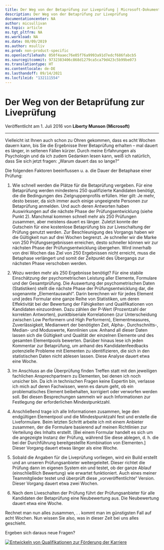 ```yaml
---
title: Der Weg von der Betaprüfung zur Liveprüfung | Microsoft-Dokumentation
description: Der Weg von der Betaprüfung zur Liveprüfung
documentationcenter: NA
author: micsullivan
ms.topic: article
ms.tgt_pltfrm: NA
ms.workload: NA
ms.date: 08/09/2019
ms.author: msulliv
ms.prod: non-product-specific
ms.openlocfilehash: 050f4aaec76e05f76a9993a91d7edcf686fabcb5
ms.sourcegitcommit: 9732383406c868d1279ca5ca79d423c5b99be073
ms.translationtype: HT
ms.contentlocale: de-DE
ms.lasthandoff: 09/14/2021
ms.locfileid: "132111554"
---
```

# <a name="the-path-from-beta-exam-to-live-exam"></a>Der Weg von der Betaprüfung zur Liveprüfung

Veröffentlicht am 1. Juli 2016 von **Liberty Munson (Microsoft)**

___

Vielleicht ist Ihnen auch schon zu Ohren gekommen, dass es acht Wochen dauern kann, bis Sie die Ergebnisse Ihrer Betaprüfung erhalten – mal dauert es länger, in seltenen Fällen kürzer. Durch meine Erfahrungen als Psychologin und da ich zudem Gedanken lesen kann, weiß ich natürlich, dass Sie sich jetzt fragen: „Warum dauert das so lange?“

Die folgenden Faktoren beeinflussen u. a. die Dauer der Betaphase einer Prüfung:

1. Wie schnell werden die Plätze für die Betaprüfung vergeben. Für eine Betaprüfung werden mindestens 250 qualifizierte Kandidaten benötigt, die die Bedingungen des Zielgruppenprofils erfüllen. Hier gilt: Je mehr, desto besser, da sich immer auch einige ungeeignete Personen zur Betaprüfung anmelden. Und auch deren Antworten haben Auswirkungen auf die nächste Phase der Prüfungsentwicklung (siehe Punkt 2). Manchmal kommen schnell mehr als 250 Prüfungen zusammen, aber meistens dauert es länger. Zuletzt konnte der Gutschein für eine kostenlose Betaprüfung bis zur Liveschaltung der Prüfung genutzt werden. Zur Beschleunigung des Vorgangs haben wir die Gültigkeit nun auf drei Wochen begrenzt. Je schneller wir die Marke von 250 Prüfungsergebnissen erreichen, desto schneller können wir zur nächsten Phase der Prüfungsentwicklung übergehen. Wird innerhalb von drei Wochen das Ziel von 250 Ergebnissen nicht erreicht, muss die Betaphase verlängert und somit der Zeitpunkt des Übergangs zur nächsten Phase verschoben werden.

2. Wozu werden mehr als 250 Ergebnisse benötigt? Für eine stabile Einschätzung der psychometrischen Leistung aller Elemente, Formulare und der Gesamtprüfung. Die Auswertung der psychometrischen Daten (Statistiken) stellt die nächste Phase der Prüfungsentwicklung dar, die sogenannte „Elementauswahl“. Darin berechnen wir für jedes Element und jedes Formular eine ganze Reihe von Statistiken, um deren Effektivität bei der Bewertung der Fähigkeiten und Qualifikationen von Kandidaten einzuordnen. Dazu zählen der P-Wert (Prozentzahl der korrekten Antworten), punktbiseriale Korrelationen (zur Unterscheidung zwischen Low Performern und High Performern), Elementmeasures, Zuverlässigkeit, Medianwert der benötigten Zeit, Alpha-, Durchschnitts-, Median- und Moduswerte, Kennlinien usw. Anhand all dieser Daten lassen sich die Gültigkeit und Qualität der einzelnen Elemente und des gesamten Elementpools bewerten. Darüber hinaus lese ich jeden Kommentar zur Betaprüfung, um anhand des Kandidatenfeedbacks potenzielle Probleme mit Elementen zu identifizieren, die sich in den statistischen Daten nicht ablesen lassen. Diese Analyse dauert etwa eine Woche.

3. Im Anschluss an die Überprüfung finden Treffen statt mit den jeweiligen fachlichen Ansprechpartnern zu Elementen, bei denen ich noch unsicher bin. Da ich in technischen Fragen keine Expertin bin, verlasse ich mich auf deren Fachwissen, wenn es darum geht, ob ein problematisches Element beibehalten, korrigiert oder verworfen werden soll. Bei diesen Besprechungen sammeln wir auch Informationen zur Festlegung der erforderlichen Mindestpunktzahl.

4. Anschließend trage ich alle Informationen zusammen, lege den endgültigen Elementpool und die Mindestpunktzahl fest und erstelle die Liveformulare. Beim letzten Schritt arbeite ich mit einem Anbieter zusammen, der die Formulare basierend auf meinen Richtlinien zur Verteilung des Inhalts erstellt. [Bei einem Formular handelt es sich um die angezeigte Instanz der Prüfung, während Sie diese ablegen, d. h. die bei der Durchführung bereitgestellte Kombination von Elementen.] Dieser Vorgang dauert etwas länger als eine Woche.

5. Sobald die Angaben für die Liveprüfung vorliegen, wird ein Build erstellt und an unseren Prüfungsanbieter weitergeleitet. Dieser richtet die Prüfung dann im eigenen System ein und testet, ob der ganze Ablauf (einschließlich Bewertung) wie erwartet funktioniert. Auch eines meiner Teammitglieder testet und überprüft diese „vorveröffentlichte“ Version. Dieser Vorgang dauert etwa zwei Wochen.

6. Nach dem Liveschalten der Prüfung führt der Prüfungsanbieter für alle Kandidaten der Betaprüfung eine Neubewertung aus. Die Neubewertung dauert etwa eine Woche.

Rechnet man nun alles zusammen, . . kommt man im günstigsten Fall auf acht Wochen. Nun wissen Sie also, was in dieser Zeit bei uns alles geschieht.

Ergeben sich daraus neue Fragen?

[![Entwickeln von Qualifikationen zur Förderung der Karriere](images/microsoft-certified-banner.png)](https://www.microsoft.com/learning/azure-training-certification.aspx?WT.icid=mva_bnr_lexawareness_usen_asi_rightrail_oct2017)
